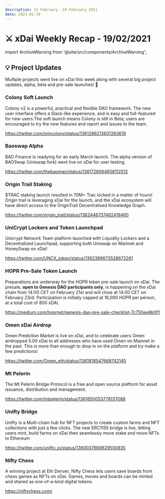 ```yaml
---
description: 13 February -19 February 2021
date: 2021-02-19
---
```


# ⚔️ xDai Weekly Recap - 19/02/2021

import ArchiveWarning from '@site/src/components/ArchiveWarning';

<ArchiveWarning />

## :bulb: Project Updates

Multiple projects went live on xDai this week along with several big project updates, alpha, beta and pre-sale launches!  :rocket:

### Colony Soft Launch

Colony v2 is a powerful, practical and flexible DAO framework. The new user interface offers a Slack-like experience, and is easy and full-featured for new users.The soft launch means Colony is still in Beta;  users are encouraged to try the new features and report and issues to the team.

https://twitter.com/joincolony/status/1361286213601263619

### Baoswap Alpha

BAO Finance is readying for an early March launch. The alpha version of BAOSwap (Uniswap fork) went live on xDai for user testing.

https://twitter.com/thebaoman/status/1361726064658112512

### Origin Trail Staking

$TRAC staking launch resulted in 70M+ Trac locked in a matter of hours! Origin trail is leveraging xDai for the launch, and the xDai ecosystem will have direct access to the OriginTrail Decentralised Knowledge Graph.

https://twitter.com/origin_trail/status/1362446737462419460

### UniCrypt Lockers and Token Launchpad

Unicrypt Network Team platform launched with Liquidity Lockers and a Decentralized Launchpad, supporting both Uniswap on Mainnet and HoneySwap on xDai!

https://twitter.com/UNCX_token/status/1362389673528672261

### HOPR Pre-Sale Token Launch

Preparations are underway for the HOPR token pre-sale launch on xDai. The presale,  **open to Genesis DAO participants only**, is happening on the xDai chain from 14:00 CET on February 21st and will close at 14:00 CET on February 23rd. Participation is initially capped at 16,000 HOPR per person, at a total cost of 800 xDAI.

https://medium.com/hoprnet/genesis-dao-pre-sale-checklist-7c750ee8b0f1

### Omen xDai Airdrop

Omen Prediction Market is live on xDai, and to celebrate users Omen airdropped 5.00 xDai to all addresses who have used Omen on Mainnet in the past. This is more than enough to drop in on the platform and try make a few predictions!

https://twitter.com/Omen_eth/status/1361818547668742145‌

### Mt Pelerin

The Mt Pelerin Bridge Protocol is a free and open source platform for asset issuance, distribution and management.

https://twitter.com/mtpelerin/status/1361650053778137088‌

### Unifty Bridge

Unifty is a Multi-chain  hub for NFT projects to create custom farms and NFT collections with just a few clicks. The new  ERC1155 bridge is live, letting users mint, build farms on xDai then seamlessly move stake and move NFTs to Ethereum

https://twitter.com/unifty_io/status/1360037669829500935

### Nifty Chess

A winning project at Eth Denver, Nifty Chess lets users save boards from chess games as NFTs on xDai. Games, moves and boards can be minted and shared as one-of-a-kind digital tokens.

https://niftychess.com/



